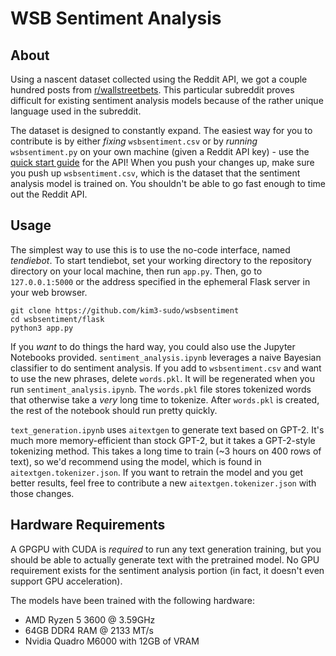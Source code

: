 # WSB Sentiment Analysis

## About

Using a nascent dataset collected using the Reddit API, we got a couple hundred posts from [r/wallstreetbets](https://reddit.com/r/wallstreetbets). This particular subreddit proves difficult for existing sentiment analysis models because of the rather unique language used in the subreddit.

The dataset is designed to constantly expand. The easiest way for you to contribute is by either *fixing* `wsbsentiment.csv` or by *running* `wsbsentiment.py` on your own machine (given a Reddit API key) - use the [quick start guide](https://github.com/reddit-archive/reddit/wiki/OAuth2-Quick-Start-Example) for the API! When you push your changes up, make sure you push up `wsbsentiment.csv`, which is the dataset that the sentiment analysis model is trained on. You shouldn't be able to go fast enough to time out the Reddit API.

## Usage

The simplest way to use this is to use the no-code interface, named *tendiebot*. To start tendiebot, set your working directory to the repository directory on your local machine, then run `app.py`. Then, go to `127.0.0.1:5000` or the address specified in the ephemeral Flask server in your web browser.

```
git clone https://github.com/kim3-sudo/wsbsentiment
cd wsbsentiment/flask
python3 app.py
```

If you *want* to do things the hard way, you could also use the Jupyter Notebooks provided. `sentiment_analysis.ipynb` leverages a naive Bayesian classifier to do sentiment analysis. If you add to `wsbsentiment.csv` and want to use the new phrases, delete `words.pkl`. It will be regenerated when you run `sentiment_analysis.ipynb`. The `words.pkl` file stores tokenized words that otherwise take a *very* long time to tokenize. After `words.pkl` is created, the rest of the notebook should run pretty quickly.

`text_generation.ipynb` uses `aitextgen` to generate text based on GPT-2. It's much more memory-efficient than stock GPT-2, but it takes a GPT-2-style tokenizing method. This takes a long time to train (~3 hours on 400 rows of text), so we'd recommend using the model, which is found in `aitextgen.tokenizer.json`. If you want to retrain the model and you get better results, feel free to contribute a new `aitextgen.tokenizer.json` with those changes.

## Hardware Requirements

A GPGPU with CUDA is *required* to run any text generation training, but you should be able to actually generate text with the pretrained model. No GPU requirement exists for the sentiment analysis portion (in fact, it doesn't even support GPU acceleration).

The models have been trained with the following hardware:

- AMD Ryzen 5 3600 @ 3.59GHz
- 64GB DDR4 RAM @ 2133 MT/s
- Nvidia Quadro M6000 with 12GB of VRAM

